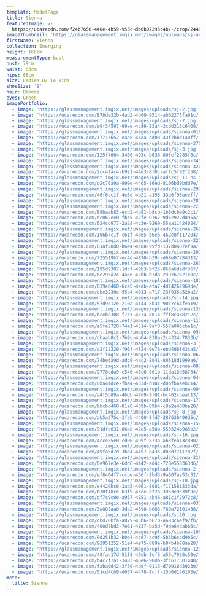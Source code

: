 ```yaml
---
template: ModelPage
title: Sienna
featuredImage: >-
  https://ucarecdn.com/f24b7650-440e-4b59-953c-db6b07295c4b/-/crop/2448x783/0,294/-/preview/
imageThumbnail: 'https://glassmanagement.imgix.net/images/uploads/sj-new-hs.jpg'
firstName: Sienna
collection: Emerging
height: 168cm
measurementType: bust
bust: 79cm
waist: 63cm
hips: 88cm
size: Ladies 8/ 14 kids
shoeSize: '9'
hair: Blonde
eyes: Green
imagePortfolio:
  - image: 'https://glassmanagement.imgix.net/images/uploads/sj-2.jpg'
  - image: 'https://ucarecdn.com/878de32b-4ad2-4b00-9514-ab62275fa91c/'
  - image: 'https://glassmanagement.imgix.net/images/uploads/sj-7.jpg'
  - image: 'https://ucarecdn.com/e9f34597-99ae-4c86-83a4-3cdd313c6400/'
  - image: 'https://glassmanagement.imgix.net/images/uploads/sienna-016_preview.jpg'
  - image: 'https://ucarecdn.com/17713652-eaa8-43aa-ad08-43f7bbd140ff/'
  - image: 'https://glassmanagement.imgix.net/images/uploads/sienna-370_preview.jpg'
  - image: 'https://glassmanagement.imgix.net/images/uploads/sj-3.jpg'
  - image: 'https://ucarecdn.com/125f4664-3400-493c-b636-80fef2285f6c/'
  - image: 'https://glassmanagement.imgix.net/images/uploads/sienna-345_preview.jpg'
  - image: 'https://glassmanagement.imgix.net/images/uploads/sienna-320_preview.jpg'
  - image: 'https://ucarecdn.com/2cc41ac4-b921-44e3-8f0c-affc5f92f258/'
  - image: 'https://glassmanagement.imgix.net/images/uploads/sj-11-hs.jpg'
  - image: 'https://ucarecdn.com/d2c76a9a-999e-44d5-86ed-8106bd9bdd7e/'
  - image: 'https://glassmanagement.imgix.net/images/uploads/sienna-291_preview.jpg'
  - image: 'https://ucarecdn.com/46f0cc1f-4e5d-4b21-a195-33e6f96aeeff/'
  - image: 'https://glassmanagement.imgix.net/images/uploads/sienna-283_preview.jpg'
  - image: 'https://glassmanagement.imgix.net/images/uploads/sienna-221_preview.jpg'
  - image: 'https://ucarecdn.com/89baeb83-ecd2-4b81-b8cb-1b8dcbe9c2c1/'
  - image: 'https://ucarecdn.com/dc062ee0-fbc5-42fe-9767-9d52922d895a/'
  - image: 'https://ucarecdn.com/624cd977-2a28-4c3e-9269-55aa11424024/'
  - image: 'https://glassmanagement.imgix.net/images/uploads/sienna-269_preview.jpg'
  - image: 'https://ucarecdn.com/166b7c1f-c61f-4865-b6e6-462e8f117204/'
  - image: 'https://glassmanagement.imgix.net/images/uploads/sienna-227_preview.jpg'
  - image: 'https://ucarecdn.com/81af28d0-b6e4-4c88-99fd-137d0407ef9a/'
  - image: 'https://glassmanagement.imgix.net/images/uploads/sienna-207_preview.jpg'
  - image: 'https://ucarecdn.com/725519b7-ec4d-4870-b39c-d68e0778dd13/'
  - image: 'https://glassmanagement.imgix.net/images/uploads/sienna-265_preview.jpg'
  - image: 'https://ucarecdn.com/195d9387-1dcf-49b3-bf25-866a6dadf36f/'
  - image: 'https://ucarecdn.com/8e295a2c-4a66-42bb-b7da-239767621c0c/'
  - image: 'https://glassmanagement.imgix.net/images/uploads/sienna-182_preview.jpg'
  - image: 'https://ucarecdn.com/839e6460-6ca5-4edb-afa7-4d14262969de/'
  - image: 'https://ucarecdn.com/cbe3230e-95b4-4813-a717-23f935a52ba2/'
  - image: 'https://glassmanagement.imgix.net/images/uploads/sj-14.jpg'
  - image: 'https://ucarecdn.com/57d9d12e-210a-4144-8b3c-9017c64fea19/'
  - image: 'https://glassmanagement.imgix.net/images/uploads/sienna-139_preview.jpg'
  - image: 'https://ucarecdn.com/bceba308-f7c3-4574-8014-fff8ca38212c/'
  - image: 'https://glassmanagement.imgix.net/images/uploads/sienna-113_preview.jpg'
  - image: 'https://ucarecdn.com/e5fe2728-74a1-4514-9af8-557a006cba1c/'
  - image: 'https://glassmanagement.imgix.net/images/uploads/sienna-090_preview.jpg'
  - image: 'https://ucarecdn.com/dbaab8c1-7b9c-4b64-838a-2c4334c7833b/'
  - image: 'https://glassmanagement.imgix.net/images/uploads/sienna-3.jpg'
  - image: 'https://ucarecdn.com/a2f12329-f96f-4f24-9e78-ebd4d6f42ca5/'
  - image: 'https://glassmanagement.imgix.net/images/uploads/sienna-062_preview.jpg'
  - image: 'https://ucarecdn.com/74be6a9d-adc0-4ac2-8041-80518d1999a6/'
  - image: 'https://glassmanagement.imgix.net/images/uploads/sienna-082_preview.jpg'
  - image: 'https://ucarecdn.com/9778dda9-c546-40c6-801b-11da13d58764/'
  - image: 'https://glassmanagement.imgix.net/images/uploads/sienna-044_preview.jpg'
  - image: 'https://ucarecdn.com/0ba44dce-fba4-433d-b187-d0bfb6aebc14/'
  - image: 'https://glassmanagement.imgix.net/images/uploads/sienna-004_preview.jpg'
  - image: 'https://ucarecdn.com/a4f5b89a-4bdb-47d9-9f01-bc402cbeaf13/'
  - image: 'https://glassmanagement.imgix.net/images/uploads/sienna-173_preview.jpg'
  - image: 'https://ucarecdn.com/bbcbd460-81a0-439b-89b4-c9a2e488ba28/'
  - image: 'https://glassmanagement.imgix.net/images/uploads/sj-8.jpg'
  - image: 'https://ucarecdn.com/ab5a275c-3feb-4400-8fd7-287636490d5c/'
  - image: 'https://glassmanagement.imgix.net/images/uploads/sienna-154_preview.jpg'
  - image: 'https://ucarecdn.com/91dfd631-86ad-42e5-a58b-553524b985b2/'
  - image: 'https://glassmanagement.imgix.net/images/uploads/sj-16.jpg'
  - image: 'https://ucarecdn.com/4cce85e0-cd00-499f-873a-ab3fea13c830/'
  - image: 'https://glassmanagement.imgix.net/images/uploads/sienna-027_preview.jpg'
  - image: 'https://ucarecdn.com/49fa5d7d-3be4-4497-843c-d83d7741782f/'
  - image: 'https://glassmanagement.imgix.net/images/uploads/sienna-319_preview.jpg'
  - image: 'https://ucarecdn.com/6e967e3e-6dd6-4442-ad4c-728e558363d6/'
  - image: 'https://glassmanagement.imgix.net/images/uploads/sienna-2.jpg'
  - image: 'https://ucarecdn.com/ef8404f7-ccbe-456f-8bd3-9a507aa53c52/'
  - image: 'https://glassmanagement.imgix.net/images/uploads/sj-18.jpg'
  - image: 'https://ucarecdn.com/e4420bc6-3ab5-4061-8081-f171581333da/'
  - image: 'https://ucarecdn.com/b70f48ce-b3f9-43ee-af2a-3953e9539f9e/'
  - image: 'https://ucarecdn.com/df7c9c0e-a957-4851-ab46-a81c1f2972c8/'
  - image: 'https://glassmanagement.imgix.net/images/uploads/sienna-037_preview.jpg'
  - image: 'https://ucarecdn.com/3a885aa0-3da2-4698-b686-780a72101436/'
  - image: 'https://glassmanagement.imgix.net/images/uploads/sj20.jpg'
  - image: 'https://ucarecdn.com/cbd70bfa-a879-45b6-b670-a683c6ef92fb/'
  - image: 'https://ucarecdn.com/400d7bd3-7e61-4837-ba5d-f9de64dab66c/'
  - image: 'https://glassmanagement.imgix.net/images/uploads/sienna-106_preview.jpg'
  - image: 'https://ucarecdn.com/9d251b32-b0e4-4cd7-ac9f-5b5b6cad9b5c/'
  - image: 'https://ucarecdn.com/92951252-51e4-4e75-889a-b84b4b78aa28/'
  - image: 'https://glassmanagement.imgix.net/images/uploads/sienna-123_preview.jpg'
  - image: 'https://ucarecdn.com/48fad17d-51f8-49eb-8ef5-a55c7926c50e/'
  - image: 'https://ucarecdn.com/b4c7f7a1-3483-46e6-90da-3fc617501448/'
  - image: 'https://ucarecdn.com/faba0d42-3f30-4b0f-9113-d70918d39230/'
  - image: 'https://ucarecdn.com/51cd4cb9-d037-4478-8cff-15b6d146103e/'
meta:
  title: Sienna
---
```


